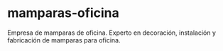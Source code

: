 # mamparas-oficina
Empresa de mamparas de oficina. Experto en decoración, instalación y fabricación de mamparas para oficina.
